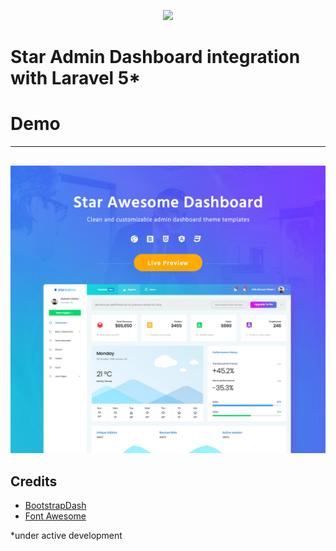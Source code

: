<p align="center"><img src="https://laravel.com/assets/img/components/logo-laravel.svg"></p>

<h1>Star Admin Dashboard integration with Laravel 5*</h1>
<h1>Demo</h1>

<hr style="margin-bottom: 30px">



[![Laravel Dashboard](screenshot.jpg)](https://http://star-admin.crosstech.pl/)

## Credits
 - [BootstrapDash](https://www.bootstrapdash.com/)
 - [Font Awesome](https://fontawesome.com/)

  *under active development